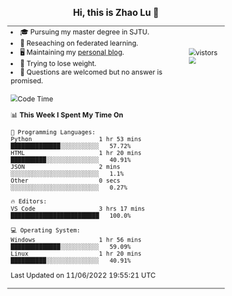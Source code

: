 <h2 align="center"> Hi, this is Zhao Lu 👋</h2>

<table style="overflow:hidden;">
    <tr> 
        <td>
            <li>🎓 Pursuing my master degree in SJTU.</li>
            <li>🌱 Reseaching on federated learning.</li>
            <li>🖥️ Maintaining my <a href="https://ifarewell.xyz">personal blog</a>.</li>
            <li>💪 Trying to lose weight.</li>
            <li>💬 Questions are welcomed but no answer is promised.</li> 
        </td>
        <td>
            <img src="https://visitor-badge.glitch.me/badge?page_id=ifarewell" alt="vistors" />
        <br>
          <img src="https://github-readme-stats.vercel.app/api?username=ifarewell&theme=graywhite&hide=prs,contribs&show_icons=true&hide_border=true&icon_color=CE1D2D&text_color=718096&bg_color=ffffff&hide_title=true" />
        </td>
    </tr>
    <tr>
        <td colspan="2">
            
<!--START_SECTION:waka-->
![Code Time](http://img.shields.io/badge/Code%20Time-192%20hrs%2022%20mins-blue)

📊 **This Week I Spent My Time On** 

```text
💬 Programming Languages: 
Python                   1 hr 53 mins        ██████████████░░░░░░░░░░░   57.72% 
HTML                     1 hr 20 mins        ██████████░░░░░░░░░░░░░░░   40.91% 
JSON                     2 mins              ░░░░░░░░░░░░░░░░░░░░░░░░░   1.1% 
Other                    0 secs              ░░░░░░░░░░░░░░░░░░░░░░░░░   0.27%

🔥 Editors: 
VS Code                  3 hrs 17 mins       █████████████████████████   100.0%

💻 Operating System: 
Windows                  1 hr 56 mins        ██████████████░░░░░░░░░░░   59.09% 
Linux                    1 hr 20 mins        ██████████░░░░░░░░░░░░░░░   40.91%

```


 Last Updated on 11/06/2022 19:55:21 UTC
<!--END_SECTION:waka-->
            
</td></tr>
</table>

